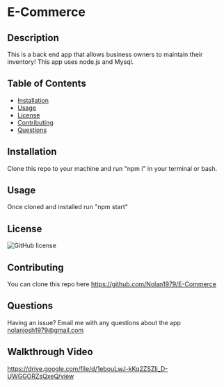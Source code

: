 
# E-Commerce

## Description
This is a back end app that allows business owners to maintain their inventory!
This app uses node.js and Mysql.

## Table of Contents
- [Installation](#installation)
- [Usage](#usage)
- [License](#license)
- [Contributing](#contributing)
- [Questions](#questions)

## Installation
Clone this repo to your machine and run "npm i" in your terminal or bash.

## Usage
Once cloned and installed run "npm start"

## License
![GitHub license](https://img.shields.io/badge/license-MIT-blue.svg)

## Contributing
You can clone this repo here https://github.com/Nolan1979/E-Commerce

## Questions
Having an issue? Email me with any questions about the app nolanjosh1979@gmail.com

## Walkthrough Video
https://drive.google.com/file/d/1ebouLwJ-kKq2ZSZlj_D-UWGGORZsQxeQ/view
